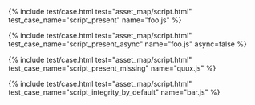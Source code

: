---
---
{%
  include test/case.html
    test="asset_map/script.html"
    test_case_name="script_present"
    name="foo.js"
%}

{%
  include test/case.html
    test="asset_map/script.html"
    test_case_name="script_present_async"
    name="foo.js"
    async=false
%}

{%
  include test/case.html
    test="asset_map/script.html"
    test_case_name="script_present_missing"
    name="quux.js"
%}

{%
  include test/case.html
    test="asset_map/script.html"
    test_case_name="script_integrity_by_default"
    name="bar.js"
%}